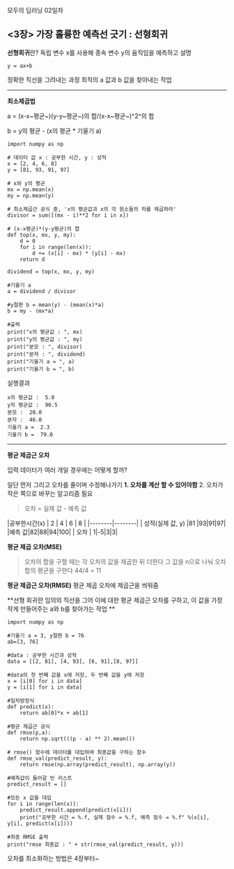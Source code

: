 ﻿모두의 딥러닝 02일차

<3장> 가장 훌륭한 예측선 긋기 : 선형회귀
---

**선형회귀**란?
독립 변수 x를 사용해 종속 변수 y의 움직임을 예측하고 설명

	y = ax+b

정확한 직선을 그려내는 과정
최적의 a 값과 b 값을 찾아내는 작업

---
**최소제곱법**

a = (x-x~평균~)(y-y~평균~)의 합/(x-x~평균~)^2^의 합

b = y의 평균 - (x의 평균 * 기울기 a)

```
import numpy as np

# 데이터 값 x : 공부한 시간, y : 성적
x = [2, 4, 6, 8]
y = [81, 93, 91, 97]

# x와 y의 평균
mx = np.mean(x)
my = np.mean(y)

# 최소제곱근 공식 중, 'x의 평균값과 x의 각 원소들의 차를 제곱하라'
divisor = sum([(mx - i)**2 for i in x])

# (x-x평균)*(y-y평균)의 합
def top(x, mx, y, my):
    d = 0
    for i in range(len(x)):
        d += (x[i] - mx) * (y[i] - mx)
    return d

dividend = top(x, mx, y, my)

#기울기 a
a = dividend / divisor

#y절편 b = mean(y) - (mean(x)*a)
b = my - (mx*a)

#출력
print("x의 평균값 : ", mx)
print("y의 평균값 : ", my)
print("분모 : ", divisor)
print("분자 : ", dividend)
print("기울기 a = ", a)
print("기울기 b = ", b)
```

실행결과
```
x의 평균값 :  5.0
y의 평균값 :  90.5
분모 :  20.0
분자 :  46.0
기울기 a =  2.3
기울기 b =  79.0
```

---
**평균 제곱근 오차**

입력 데이터가 여러 개일 경우에는 어떻게 할까?

일단 먼저 그리고 오차를 줄이며 수정해나가기
**1. 오차를 계산 할 수 있어야함**
2. 오차가 작은 쪽으로 바꾸는 알고리즘 필요

> 오차 = 실제 값 - 예측 값

|공부한시간(x) | 2 | 4 | 6 | 8 |
|--------|--------|
| 성적(실제 값, y)	|81 |93|91|97|
|예측 값|82|88|94|100|
| 오차	| 1|-5|3|3|


**평균 제곱 오차(MSE)**


>오차의 합을 구할 때는 각 오차의 값을 제곱한 뒤 더한다
>그 값을 n으로 나눠 오차 합의 평균을 구한다
> 44/4 = 11

**평균 제곱근 오차(RMSE)**
평균 제곱 오차에 제곱근을 씌워줌


**선형 회귀란 임의의 직선을 그어 이에 대한 평균 제곱근 오차를 구하고, 이 값을 가장 작게 만들어주는 a와 b를 찾아가는 작업 **


```
import numpy as np

#기울기 a = 3, y절편 b = 76
ab=[3, 76]

#data : 공부한 시간과 성적
data = [[2, 81], [4, 93], [6, 91],[8, 97]]

#data의 첫 번째 값을 x에 저장, 두 번째 값을 y에 저장
x = [i[0] for i in data]
y = [i[1] for i in data]

#일차방정식
def predict(x):
    return ab[0]*x + ab[1]

#평균 제곱근 공식
def rmse(p,a):
    return np.sqrt(((p - a) ** 2).mean())

# rmse() 함수에 데이터를 대입하여 최종값을 구하는 함수
def rmse_val(predict_result, y):
    return rmse(np.array(predict_result), np.array(y))

#예측값이 들어갈 빈 리스트
predict_result = []

#모든 x 값을 대입
for i in range(len(x)):
    predict_result.append(predict(x[i]))
    print("공부한 시간 = %.f, 실제 점수 = %.f, 예측 점수 = %.f" %(x[i], y[i], predict(x[i])))

#최종 RMSE 출력
print("rmse 최종값 : " + str(rmse_val(predict_result, y)))
```

오차를 최소화하는 방법은 4장부터~